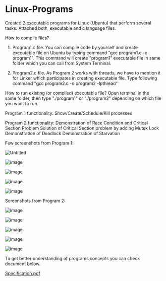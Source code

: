 # Linux-Programs
Created 2 executable programs for Linux (Ubuntu) that perform several tasks. Attached both, executable and c language files.

How to compile files?

1) Program1.c file. 
You can compile code by yourself and create executable file on Ubuntu by typing command "gcc program1.c -o program1". This command will create "program1" executable file in same folder which you can call from System Terminal.

2) Program2.c file. 
As Program 2 works with threads, we have to mention it for Linker which participates in creating executable file. Type following command "gcc program2.c -o program2 -lpthread"

How to run existing (or compiled) executable file?
Open terminal in the same folder, then type "./program1" or "./program2" depending on which file you want to run.

Program 1 functionality:
Show/Create/Schedule/Kill processes

Program 2 functionality:
Demonstration of Race Condition and Critical Section Problem
Solution of Critical Section problem by adding Mutex Lock
Demonstration of Deadlock 
Demonstration of Starvation

Few screenshots from Program 1:

![Untitled](https://user-images.githubusercontent.com/73297277/189512149-566321a2-d2f3-4469-bf50-15e64788c09b.png)

![image](https://user-images.githubusercontent.com/73297277/188368994-2ca67356-7f90-43f7-8303-4274c0d466f6.png)

![image](https://user-images.githubusercontent.com/73297277/188368495-f4699e32-8da1-49f7-8dd2-babc214f27ac.png)

![image](https://user-images.githubusercontent.com/73297277/188368531-c1f17be6-1d5f-4ff2-b7e1-09b27ff13da8.png)

![image](https://user-images.githubusercontent.com/73297277/188368555-c722a099-7487-4f29-86ca-5ae4ec13e1d8.png)

Screenshots from Program 2:

![image](https://user-images.githubusercontent.com/73297277/188368646-d99fd6b0-a7b5-4110-95bb-5a3821c31215.png)

![image](https://user-images.githubusercontent.com/73297277/188368664-292b24d7-9f27-45bf-a5ef-c35222c607f8.png)

![image](https://user-images.githubusercontent.com/73297277/188369146-5157820f-16c5-42cd-bec3-012e756832b2.png)

![image](https://user-images.githubusercontent.com/73297277/188368695-3c0d72d4-007a-4070-b66d-8d0287d56c16.png)

![image](https://user-images.githubusercontent.com/73297277/188368740-10d661a2-fe74-4a70-827e-0e7ee4a23659.png)



To get better understanding of programs concepts you can check document below.

[Specification.pdf](https://github.com/rasul-isk/Linux-Programs/files/9482800/Specification.pdf)

